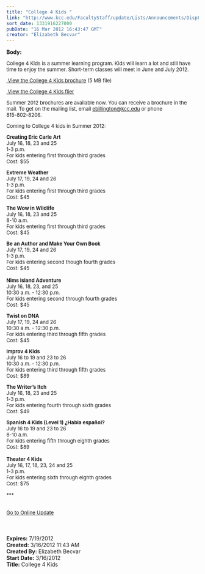 ```yaml
---
title: "College 4 Kids "
link: "http://www.kcc.edu/FacultyStaff/update/Lists/Announcements/DispForm.aspx?ID=638"
sort_date: 1331916227000
pubDate: "16 Mar 2012 16:43:47 GMT"
creator: "Elizabeth Becvar"
---
```


<div><b>Body:</b> <div class="ExternalClassAA288DBEF6BC42A0B10D29C6101FE5A5">
<div><font size="2">
<div>
<p>College 4 Kids is a summer learning program. Kids will learn a lot and still have time to enjoy the summer. Short-term classes will meet in June and July 2012.</p>
<p><a title="College 4 Kids brochure" href="/welcome/coneds/Documents/college4kids%20brochure12.pdf"><img class="ms-asset-icon" border="0" alt="" src="/_layouts/IMAGES/pdficon_small.gif" /> View the College 4 Kids brochure</a> (5 MB file)</p>
<p><a title="College 4 Kids flier" href="/welcome/coneds/Documents/college4kidsflier12.pdf"><img class="ms-asset-icon" border="0" alt="" src="/_layouts/IMAGES/pdficon_small.gif" /> View the College 4 Kids flier</a></p>
<p>Summer 2012 brochures are available now. You can receive a brochure in the mail. To get on the mailing list, email <a href="mailto:ebillington@kcc.edu">ebillington@kcc.edu</a> or phone <span style="white-space:nowrap" class="baec5a81-e4d6-4674-97f3-e9220f0136c1">815-802-8206.</span></p>
<p><span style="white-space:nowrap" class="baec5a81-e4d6-4674-97f3-e9220f0136c1"></span>Coming to College 4 kids in Summer 2012:</p>
<p><strong>Creating Eric Carle Art</strong> <br />July 16, 18, 23 and 25  <br />1-3 p.m.  <br />For kids entering first through third grades <br />Cost: $55</p>
<p><strong>Extreme Weather<br /></strong>July 17, 19, 24 and 26<br />1-3 p.m. <br />For kids entering first through third grades<br />Cost: $45</p>
<p><strong>The Wow in Wildlife<br /></strong>July 16, 18, 23 and 25<br />8-10 a.m. <br />For kids entering first through third grades<br />Cost: $45</p>
<p><strong>Be an Author and Make Your Own Book<br /></strong>July 17, 19, 24 and 26<br />1-3 p.m. <br />For kids entering second though fourth grades<br />Cost: $45<br /><br /><strong>Nims Island Adventure<br /></strong>July 16, 18, 23, and 25<br />10:30 a.m. - 12:30 p.m.<br />For kids entering second through fourth grades<br />Cost: $45</p>
<p><strong>Twist on DNA<br /></strong>July 17, 19, 24 and 26 <br />10:30 a.m. - 12:30 p.m. <br />For kids entering third through fifth grades<br />Cost: $45</p>
<p><strong>Improv 4 Kids<br /></strong>July 16 to 19 and 23 to 26<br />10:30 a.m. - 12:30 p.m. <br />For kids entering third through fifth grades<br />Cost: $89</p>
<p><strong>The Writer’s Itch<br /></strong>July 16, 18, 23 and 25<br />1-3 p.m. <br />For kids entering fourth through sixth grades<br />Cost: $49</p>
<p><strong>Spanish 4 Kids (Level 1) ¿Habla español?<br /></strong>July 16 to 19 and 23 to 26 <br />8-10 a.m. <br />For kids entering fifth through eighth grades<br />Cost: $89<br /><br /><strong>Theater 4 Kids<br /></strong>July 16, 17, 18, 23, 24 and 25 <br />1-3 p.m. <br />For kids entering sixth through eighth grades<br />Cost: $75</p>
<p></font><font size="2">***</font></p></div></div>
<div><font size="2"><br /></font><a href="/FacultyStaff/update/Pages/dailyupdate.aspx"><font size="2">Go to Online Update</font></a></div>
<div><font size="2"></font> </div>
<div><br /> </div></div></div>
<div><b>Expires:</b> 7/19/2012</div>
<div><b>Created:</b> 3/16/2012 11:43 AM</div>
<div><b>Created By:</b> Elizabeth Becvar</div>
<div><b>Start Date:</b> 3/16/2012</div>
<div><b>Title:</b> College 4 Kids </div>
